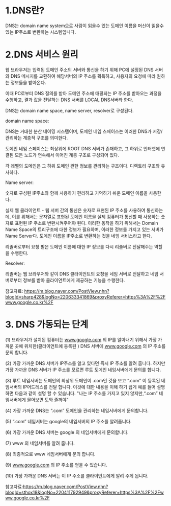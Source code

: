 # 1.DNS란?

DNS는 domain name system으로 사람이 읽을수 있는 도메인 이름을 머신이 읽을수 있는 IP주소로 변환하는 시스템입니다.

# 2.DNS 서비스 원리

웹 브라우저는 입력된 도메인 주소의 서버와 통신을 하기 위해 PC에 설정된 DNS 서버와 DNS 메시지를 교환하여
해당서버의 IP 주소를 획득하고, 사용자의 요청에 따라 원하는 정보들을 받아온다.

이때 PC로부터 DNS 질의를 받아 도메인 주소에 매핑되는 IP 주소를 받아오는 과정을 수행하고, 
결과 값을 전달하는 DNS 서버를 LOCAL DNS서버라 한다.

DNS는 domain name space, name server, resolver로 구성된다.

domain name space:

DNS는 거대한 분산 네이밍 시스템이며, 도메인 네임 스페이스는 이러한 DNS가 저장/관리하는 계층적 구조를 의미한다.

도메인 네임 스페이스는 최상위에 ROOT DNS 서버가 존재하고, 그 하위로 인터넷에 연결된 모든 노드가 연속해서 이어진 계층 구조로 구성되어 있다.

각 레벨의 도메인은 그 하위 도메인 관한 정보를 관리하는 구조이다. 디렉토리 구조와 유사하다.

Name server:

숫자로 구성된 IP주소와 함께 사용하기 편리하고 기억하기 쉬운 도메인 이름을 사용한다. 

실제 웹 클라이언트 - 웹 서버 간의 통신은 숫자로 표현된 IP 주소를 사용하여 통신하는데, 이를 위해서는 문자열로 표현된 도메인 이름을
실제 컴퓨터가 통신할 때 사용하는 숫자로 표현된 IP 주소로 변환시켜주어야 된다. 이러한 동작을 하기 위해서는 Domain Name Space의 트리구조에
대한 정보가 필요하며, 이러한 정보를 가지고 있는 서버가 Name Server다. 도메인 이름을 IP주소로 변환하는 것을 네임 서비스라고 한다.

리졸버로부터 요청 받은 도메인 이름에 대한 IP 정보를 다시 리졸버로 전달해주는 역할을 수행한다.

Resolver:

리졸버는 웹 브라우저와 같이 DNS 클라이언트의 요청을 네임 서버로 전달하고 네임 서버로부터 정보를 받아 클라이언트에게 제공하는 기능을 수행한다.

참고자료: https://m.blog.naver.com/PostView.nhn?blogId=sharp428&logNo=220633341869&proxyReferer=https%3A%2F%2Fwww.google.co.kr%2F

# 3. DNS 가동되는 단계

(1) 브라우저가 설치된 컴퓨터는 www.google.com 의 IP를 알아내기 위해서 가장 가까운 곳에 위치한(클라이언트에 등록된 ) DNS 서버에 www.google.com 의 IP 주소를 문의 합니다.

(2) 가장 가까운 DNS 서버가 IP주소를 알고 있다면 즉시 IP 주소를 알려 줍니다. 하지만 가장 가까운 DNS 서버가 IP 주소를 모르면 루트 도메인 네임서버에게 문의를 합니다. 

(3) 루트 네임서버는 도메인의 최상위 도메인이 .com인 것을 보고 “.com” 이 등록된 네임서버의 IP어드레스를 전달 합니다. 
이것에 대한 내용을 이해 하기 쉽게 예를 들어 설명 하면 다음과 같이 설명 할 수 있습니다. "나는 IP 주소를 가지고 있지 않지만,“.com” 네임서버에게 물어보면 도와 줄꺼야"  

(4) 가장 가까운 DNS는 “.com” 도메인을 관리하는 네임서버에게 문의합니다. 

(5) “.com” 네임서버는 google의 네임서버의 IP 주소를 알려줍니다. 

(6) 가장 가까운 DNS 서버는 google 의 네임서버에게 문의합니다. 

(7) www 의 네임서버를 알려 줍니다. 

(8) 최종적으로 www 네임서버에게 문의  합니다. 

(9) www.google.com 의 IP 주소를 얻을 수 있습니다. 

(10) 가장 가까운 DNS 서버는 이 IP 주소를 클라이언트에게 알려 주게 됩니다.

참고자료:https://m.blog.naver.com/PostView.nhn?blogId=sthox18&logNo=220411792949&proxyReferer=https%3A%2F%2Fwww.google.co.kr%2F
